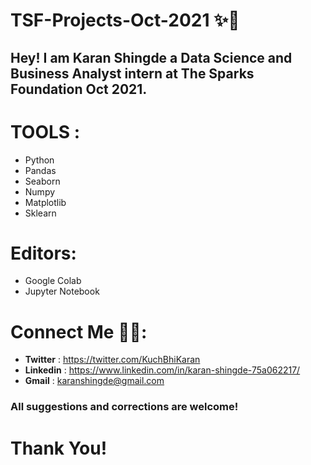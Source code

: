 # TSF-Projects-Oct-2021 ✨🚀
## Hey! I am Karan Shingde a **Data Science and Business Analyst** intern at The Sparks Foundation Oct 2021. 


# TOOLS :
- Python
- Pandas
- Seaborn
- Numpy
- Matplotlib
- Sklearn

# Editors:
- Google Colab
- Jupyter Notebook

# Connect Me 🤝🏼:
- **Twitter** : https://twitter.com/KuchBhiKaran
- **Linkedin** : https://www.linkedin.com/in/karan-shingde-75a062217/
- **Gmail** : karanshingde@gmail.com 

### All suggestions and corrections are welcome!

# Thank You!

